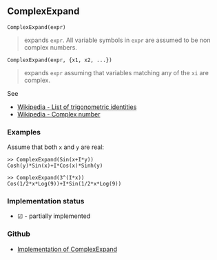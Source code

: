 ## ComplexExpand
 
```
ComplexExpand(expr)
```

> expands `expr`. All variable symbols in `expr` are assumed to be non complex numbers.

```
ComplexExpand(expr, {x1, x2, ...})
```
> expands `expr` assuming that variables matching any of the `xi` are complex.

See  
* [Wikipedia - List of trigonometric identities](http://en.wikipedia.org/wiki/List_of_trigonometric_identities)
* [Wikipedia - Complex number](https://en.wikipedia.org/wiki/Complex_number) 

### Examples

Assume that both `x` and `y` are real:

```
>> ComplexExpand(Sin(x+I*y))
Cosh(y)*Sin(x)+I*Cos(x)*Sinh(y)
```

``` 
>> ComplexExpand(3^(I*x))
Cos(1/2*x*Log(9))+I*Sin(1/2*x*Log(9))
```
 






### Implementation status

* &#x2611; - partially implemented

### Github

* [Implementation of ComplexExpand](https://github.com/axkr/symja_android_library/blob/master/symja_android_library/matheclipse-core/src/main/java/org/matheclipse/core/reflection/system/ComplexExpand.java#L61) 
